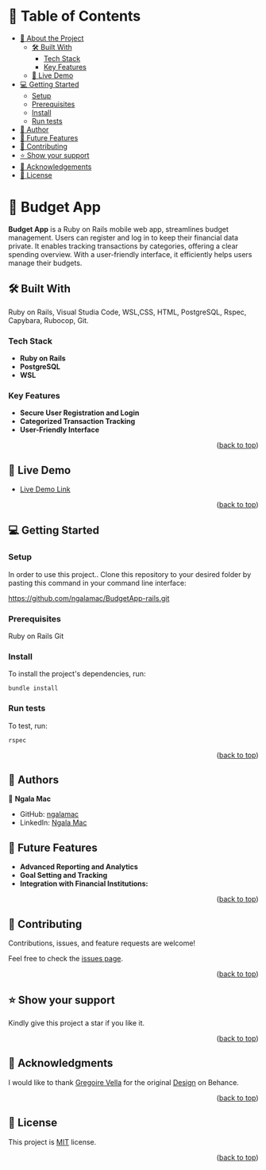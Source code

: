 <a name="readme-top"></a>

# 📗 Table of Contents

- [📖 About the Project](#about-project)
  - [🛠 Built With](#built-with)
    - [Tech Stack](#tech-stack)
    - [Key Features](#key-features)
  - [🚀 Live Demo](#live-demo)
- [💻 Getting Started](#getting-started)
  - [Setup](#setup)
  - [Prerequisites](#prerequisites)
  - [Install](#install)
  - [Run tests](#run-tests)
- [👥 Author](#author)
- [🔭 Future Features](#future-features)
- [🤝 Contributing](#contributing)
- [⭐️ Show your support](#support)
- [🙏 Acknowledgements](#acknowledgements)
- [📝 License](#license)

# 📖 Budget App <a name="about-project"></a>

**Budget App** is a Ruby on Rails mobile web app, streamlines budget management. Users can register and log in to keep their financial data private. It enables tracking transactions by categories, offering a clear spending overview. With a user-friendly interface, it efficiently helps users manage their budgets.

## 🛠 Built With <a name="built-with"></a>
Ruby on Rails, Visual Studia Code, WSL,CSS, HTML, PostgreSQL, Rspec, Capybara, Rubocop, Git.


### Tech Stack <a name="tech-stack"></a>

- **Ruby on Rails**
- **PostgreSQL**
- **WSL**

### Key Features <a name="key-features"></a>

- **Secure User Registration and Login**
- **Categorized Transaction Tracking**
- **User-Friendly Interface**

<p align="right">(<a href="#readme-top">back to top</a>)</p>

## 🚀 Live Demo <a name="live-demo"></a>

- [Live Demo Link]()

<p align="right">(<a href="#readme-top">back to top</a>)</p>

## 💻 Getting Started <a name="getting-started"></a>

### Setup <a name="setup"></a>

In order to use this project.. Clone this repository to your desired folder by pasting this command in your command line interface:

  https://github.com/ngalamac/BudgetApp-rails.git

### Prerequisites <a name="prerequisites"></a>

  Ruby on Rails
  Git

### Install <a name="install"></a>

To install the project's dependencies, run:

```
bundle install
```

### Run tests <a name="run tests"></a>

To test, run:

```
rspec
```

<p align="right">(<a href="#readme-top">back to top</a>)</p>

## 👥 Authors <a name="authors"></a>

👤 **Ngala Mac**

- GitHub: [ngalamac](https://github.com/ngalamac)
- LinkedIn: [Ngala Mac](https://www.linkedin.com/in/ngala-mac-872a65220/)

## 🔭 Future Features <a name="future-features"></a>

- **Advanced Reporting and Analytics**
- **Goal Setting and Tracking**
- **Integration with Financial Institutions:**

<p align="right">(<a href="#readme-top">back to top</a>)</p>

## 🤝 Contributing <a name="contributing"></a>

Contributions, issues, and feature requests are welcome!

Feel free to check the [issues page](../../issues/).

<p align="right">(<a href="#readme-top">back to top</a>)</p>

## ⭐️ Show your support <a name="support"></a>

Kindly give this project a star if you like it.

<p align="right">(<a href="#readme-top">back to top</a>)</p>

## 🙏 Acknowledgments <a name="acknowledgements"></a>

I would like to thank [Gregoire Vella](https://www.behance.net/gregoirevella) for the original [Design](https://www.behance.net/gallery/19759151/Snapscan-iOs-design-and-branding) on Behance.

<p align="right">(<a href="#readme-top">back to top</a>)</p>

## 📝 License <a name="license"></a>

This project is [MIT](/MIT.md) license.

<p align="right">(<a href="#readme-top">back to top</a>)</p>